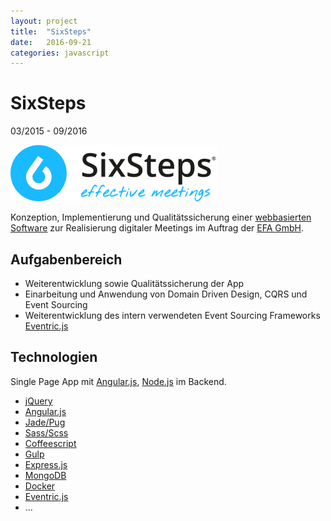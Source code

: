 ```yaml
---
layout: project
title:  "SixSteps"
date:   2016-09-21
categories: javascript
---
```


# SixSteps #

<span class="post-date">03/2015 - 09/2016</span>

<div class="center">
    <a target="_blank" title="zur SixSteps Website" href="http://sixsteps.com">
        <img src="/images/sixsteps/logo.svg" style="min-width: 225px;">
    </a>
</div>

Konzeption, Implementierung und Qualitätssicherung einer <a target="_blank" href="http://sixsteps.com/">webbasierten Software</a> zur Realisierung digitaler Meetings im Auftrag der <a target="_blank" href="http://efa-gmbh.com/">EFA GmbH</a>.

## Aufgabenbereich ##

* Weiterentwicklung sowie Qualitätssicherung der App
* Einarbeitung und Anwendung von Domain Driven Design, CQRS und Event Sourcing
* Weiterentwicklung des intern verwendeten Event Sourcing Frameworks [Eventric.js](https://github.com/efacilitation/eventric)


## Technologien ##

Single Page App mit [Angular.js](https://angularjs.org/), [Node.js](https://nodejs.org) im Backend.

* [jQuery](http://jquery.com/)
* [Angular.js](https://angularjs.org/)
* [Jade/Pug](https://pugjs.org)
* [Sass/Scss](http://sass-lang.com/)
* [Coffeescript](http://coffeescript.org/)
* [Gulp](http://gulpjs.com/)
* [Express.js](http://expressjs.com/)
* [MongoDB](https://www.mongodb.com/)
* [Docker](https://docker.com)
* [Eventric.js](https://github.com/efacilitation/eventric)
* ...
